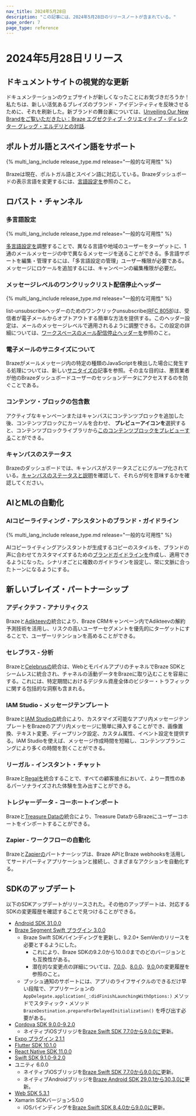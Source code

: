 ```yaml
---
nav_title: 2024年5月28日
description: "この記事には、2024年5月28日のリリースノートが含まれている。"
page_order: 7 
page_type: reference
---
```


# 2024年5月28日リリース

## ドキュメントサイトの視覚的な更新

ドキュメンテーションのウェブサイトが新しくなったことにお気づきだろうか！私たちは、新しい活気あるブレイズのブランド・アイデンティティを反映させるために、それを刷新した。新ブランドの舞台裏については、[Unveiling Our New Brandをご覧いただきたい：Braze エグゼクティブ・クリエイティブ・ディレクター グレッグ・エルデリとの対話](https://www.braze.com/resources/articles/unveiling-our-new-brand-a-conversation-with-braze-executive-creative-director-greg-erdelyi).

## ポルトガル語とスペイン語をサポート

{% multi_lang_include release_type.md release="一般的な可用性" %}

Brazeは現在、ポルトガル語とスペイン語に対応している。Brazeダッシュボードの表示言語を変更するには、[言語設定を]({{site.baseurl}}/user_guide/administrative/access_braze/language/)参照のこと。

## ロバスト・チャンネル

### 多言語設定

{% multi_lang_include release_type.md release="一般的な可用性" %}

[多言語設定を]({{site.baseurl}}/multi_language_support/)調整することで、異なる言語や地域のユーザーをターゲットに、1通のメールメッセージの中で異なるメッセージを送ることができる。多言語サポートを編集・管理するには、「多言語設定の管理」ユーザー権限が必要である。メッセージにロケールを追加するには、キャンペーンの編集権限が必要だ。

### メッセージレベルのワンクリックリスト配信停止ヘッダー

{% multi_lang_include release_type.md release="一般的な可用性" %}

list-unsubscribeヘッダーのためのワンクリックunsubscribe[(RFC 8058](https://datatracker.ietf.org/doc/html/rfc8058))は、受信者が電子メールからオプトアウトする簡単な方法を提供する。このヘッダー設定は、メールのメッセージレベルで適用されるように調整できる。この設定の詳細については、[ワークスペースのメール配信停止ヘッダーを]({{site.baseurl}}/user_guide/administrative/app_settings/email_settings/#email-unsubscribe-header-in-workspaces)参照のこと。

### 電子メールのサニタイズについて

Brazeがメールメッセージ内の特定の種類のJavaScriptを検出した場合に発生する処理については、新しい[サニタイズの]({{site.baseurl}}/user_guide/message_building_by_channel/email/best_practices/sanitization)記事を参照。その主な目的は、悪質業者が他のBrazeダッシュボードユーザーのセッションデータにアクセスするのを防ぐことである。

### コンテンツ・ブロックの包含数

アクティブなキャンペーンまたはキャンバスにコンテンツブロックを追加した後、コンテンツブロックにカーソルを合わせ、<i class="fa fa-eye preview-icon"></i> **プレビューアイコンを**選択すると、コンテンツブロックライブラリから[このコンテンツブロックをプレビューする]({{site.baseurl}}/user_guide/engagement_tools/templates_and_media/content_blocks/)ことができる。

### キャンバスのステータス

Brazeのダッシュボードでは、キャンバスがステータスごとにグループ化されている。[キャンバスのステータスと説明]({{site.baseurl}}/user_guide/engagement_tools/canvas/get_started/canvas_status)を確認して、それらが何を意味するかを確認してください。

## AIとMLの自動化

### AIコピーライティング・アシスタントのブランド・ガイドライン

{% multi_lang_include release_type.md release="一般的な可用性" %}

AIコピーライティングアシスタントが生成するコピーのスタイルを、ブランドの声に合わせてカスタマイズするための[ブランドガイドラインを]({{site.baseurl}}/user_guide/sage_ai/generative_ai/ai_copywriting/brand_guidelines/)作成し、適用できるようになった。シナリオごとに複数のガイドラインを設定し、常に文脈に合ったトーンになるようにする。
 
## 新しいブレイズ・パートナーシップ

### アディクテフ - アナリティクス

Brazeと[Adikteevの]({{site.baseurl}}/partners/data_and_infrastructure_agility/analytics/adikteev/)統合により、Braze CRMキャンペーン内でAdikteevの解約予測技術を活用し、リスクの高いユーザーセグメントを優先的にターゲットにすることで、ユーザーリテンションを高めることができる。
 
### セレブラス - 分析
 
Brazeと[Celebrusの]({{site.baseurl}}/partners/data_and_infrastructure_agility/analytics/celebrus)統合は、WebとモバイルアプリのチャネルでBraze SDKとシームレスに統合され、チャネルの活動データをBrazeに取り込むことを容易にする。これには、特定期間におけるデジタル資産全体のビジター・トラフィックに関する包括的な洞察も含まれる。
 
### IAM Studio - メッセージテンプレート
 
Brazeと[IAM Studioの]({{site.baseurl}}/partners/message_orchestration/channel_extensions/email_templates/iam_studio/)統合により、カスタマイズ可能なアプリ内メッセージテンプレートをBrazeのアプリ内メッセージに簡単に挿入することができ、画像置換、テキスト変更、ディープリンク設定、カスタム属性、イベント設定を提供する。IAM Studioを使えば、メッセージ作成時間を短縮し、コンテンツプランニングにより多くの時間を割くことができる。
 
### リーガル - インスタント・チャット

Brazeと[Regalを]({{site.baseurl}}/partners/message_orchestration/additional_channels/messaging/regal/)統合することで、すべての顧客接点において、より一貫性のあるパーソナライズされた体験を生み出すことができる。

### トレジャーデータ - コーホートインポート
 
Brazeと[Treasure Dataの]({{site.baseurl}}/partners/data_and_infrastructure_agility/cohort_import/treasuredata/)統合により、Treasure DataからBrazeにユーザーコホートをインポートすることができる。
 
### Zapier - ワークフローの自動化
 
Brazeと[Zapierの]({{site.baseurl}}/partners/data_and_infrastructure_agility/workflow_automation/zapier/)パートナーシップは、Braze APIとBraze webhooksを活用してサードパーティアプリケーションと接続し、さまざまなアクションを自動化する。

## SDKのアップデート
 
以下のSDKアップデートがリリースされた。その他のアップデートは、対応するSDKの変更履歴を確認することで見つけることができる。

- [Android SDK 31.0.0](https://github.com/braze-inc/braze-android-sdk/blob/master/CHANGELOG.md)
- [Braze Segment Swift プラグイン 3.0.0](https://github.com/braze-inc/braze-segment-swift/blob/main/CHANGELOG.md#300)
    - Braze Swift SDKバインディングを更新し、9.2.0+ SemVerのリリースを必要とするようにした。
        - これにより、Braze SDKの9.2.0から10.0.0までのどのバージョンとも互換性がある。
        - 潜在的な変更点の詳細については、[7.0.0](https://github.com/braze-inc/braze-swift-sdk/blob/main/CHANGELOG.md#700)、[8.0.0](https://github.com/braze-inc/braze-swift-sdk/blob/main/CHANGELOG.md#800)、[9.0.](https://github.com/braze-inc/braze-swift-sdk/blob/main/CHANGELOG.md#900)0の変更履歴を参照のこと。
    - プッシュ通知のサポートには、アプリのライフサイクルのできるだけ早い段階で、アプリケーションの`AppDelegate.application(_:didFinishLaunchingWithOptions:)` メソッドでスタティック・メソッド`BrazeDestination.prepareForDelayedInitialization()` を呼び出す必要がある。
- [Cordova SDK 9.0.0-9.2.0](https://github.com/braze-inc/braze-cordova-sdk/blob/master/CHANGELOG.md)
    - ネイティブiOSブリッジを[Braze Swift SDK 7.7.0から9.0.0に](https://github.com/braze-inc/braze-swift-sdk/compare/7.7.0...9.0.0#diff-06572a96a58dc510037d5efa622f9bec8519bc1beab13c9f251e97e657a9d4ed)更新。
- [Expo プラグイン 2.1.1](https://github.com/braze-inc/braze-expo-plugin/blob/main/CHANGELOG.md#211)
- [Flutter SDK 10.1.0](https://pub.dev/packages/braze_plugin/changelog)
- [React Native SDK 11.0.0](https://github.com/braze-inc/braze-react-native-sdk/blob/11.0.0/CHANGELOG.md)
- [Swift SDK 9.1.0-9.2.0](https://github.com/braze-inc/braze-swift-sdk/blob/main/CHANGELOG.md#920)
- ユニティ 6.0.0
    - ネイティブiOSブリッジを[Braze Swift SDK 7.7.0から9.0.0に](https://github.com/braze-inc/braze-swift-sdk/compare/7.7.0...9.0.0#diff-06572a96a58dc510037d5efa622f9bec8519bc1beab13c9f251e97e657a9d4ed)更新。
    - ネイティブAndroidブリッジを[Braze Android SDK 29.0.1から30.3.0に](https://github.com/braze-inc/braze-android-sdk/compare/v29.0.1...v30.3.0#diff-06572a96a58dc510037d5efa622f9bec8519bc1beab13c9f251e97e657a9d4ed)更新。
- [Web SDK 5.3.1](https://github.com/braze-inc/braze-web-sdk/blob/master/CHANGELOG.md)
- Xamarin SDKバージョン5.0.0
    - iOSバインディングを[Braze Swift SDK 8.4.0から9.0.0に](https://github.com/braze-inc/braze-swift-sdk/compare/8.4.0...9.0.0#diff-06572a96a58dc510037d5efa622f9bec8519bc1beab13c9f251e97e657a9d4ed)更新。